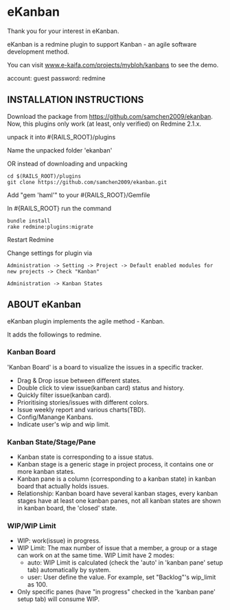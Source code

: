 eKanban
===========

Thank you for your interest in eKanban.

eKanban is a redmine plugin to support Kanban - an agile software development method.

You can visit www.e-kaifa.com/projects/mybloh/kanbans to see the demo.

account: guest
password: redmine

INSTALLATION INSTRUCTIONS
-------------------------

Download the package from https://github.com/samchen2009/ekanban.
Now, this plugins only work (at least, only verified) on Redmine 2.1.x.

unpack it into #{RAILS_ROOT}/plugins

Name the unpacked folder 'ekanban'

OR instead of downloading and unpacking

    cd $(RAILS_ROOT)/plugins
    git clone https://github.com/samchen2009/ekanban.git
    
Add "gem 'haml'" to your #{RAILS_ROOT}/Gemfile    

In #{RAILS_ROOT} run the command
        
    bundle install
    rake redmine:plugins:migrate
  
Restart Redmine
 
Change settings for plugin via 

    Administration -> Setting -> Project -> Default enabled modules for new projects -> Check "Kanban"
    
    Administration -> Kanban States
  

ABOUT eKanban
-----------------

eKanban plugin implements the agile method - Kanban.

It adds the followings to redmine.

### Kanban Board

'Kanban Board' is a board to visualize the issues in a specific tracker.
* Drag & Drop issue between different states.
* Double click to view issue(kanban card) status and history.
* Quickly filter issue(kanban card).
* Prioritising stories/issues with different colors.
* Issue weekly report and various charts(TBD).
* Config/Manange Kanbans.
* Indicate user's wip and wip limit.

### Kanban State/Stage/Pane

* Kanban state is corresponding to a issue status.
* Kanban stage is a generic stage in project process, it contains one or more kanban states.
* Kanban pane is a column (corresponding to a kanban state) in kanban board that actually holds issues. 
* Relationship: Kanban board have several kanban stages, every kanban stages have at least one kanban panes, not all kanban states are shown in kanban board, the 'closed' state.

### WIP/WIP Limit
* WIP: work(issue) in progress. 
* WIP Limit: The max number of issue that a member, a group or a stage can work on at the same time. WIP Limit have 2 modes:
  * auto: WIP Limit is calculated (check the 'auto' in 'kanban pane' setup tab) automatically by system.
  * user: User define the value. For example, set "Backlog"'s wip_limit as 100.
* Only specific panes (have "in progress" checked in the 'kanban pane' setup tab) will consume WIP.


